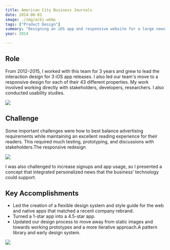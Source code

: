 ```yaml
---
title: American City Business Journals
date: 2014-06-01
image: ./img/acbj.webp
tags: ["Product Design"]
summary: "Designing an iOS app and responsive website for a large news publisher."
year: 2014

---
```

## Role
From 2012–2015, I worked with this team for 3 years and grew to lead the interaction design for 3 iOS app releases. I also led our team's move to a responsive design for each of their 43 different properties. My work involved working directly with stakeholders, developers, researchers. I also conducted usability studies.

![](/img/acbj-mobile-web2x.webp)

## Challenge
Some important challenges were how to best balance advertising requirements while maintaining an excellent reading experience for their readers. This required much testing, prototyping, and discussions with stakeholders.The responsive redesign

![](/img/acbj-pattern-library@2x-2.webp)

I was also challenged to increase signups and app usage, so I presented a concept that integrated personalized news that the business’ technology could support.

## Key Accomplishments

- Led the creation of a flexible design system and style guide for the web and native apps that matched a recent company rebrand.
- Turned a 1-star app into a 4.5-star app.
- Updated our design process to move away from static images and towards working prototypes and a more iterative approach.A pattern library and early design system.

![](/img/acbj-redesign.webp)